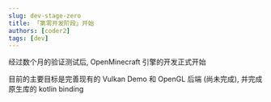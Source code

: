 ```yaml
---
slug: dev-stage-zero
title: 「第零开发阶段」开始
authors: [coder2]
tags: [dev]
---
```


经过数个月的验证测试后, OpenMinecraft 引擎的开发正式开始

<!-- truncate -->

目前的主要目标是完善现有的 Vulkan Demo 和 OpenGL 后端 (尚未完成), 并完成原生库的 kotlin binding
